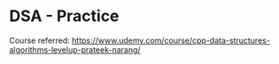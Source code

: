 # DSA - Practice

Course referred: https://www.udemy.com/course/cpp-data-structures-algorithms-levelup-prateek-narang/